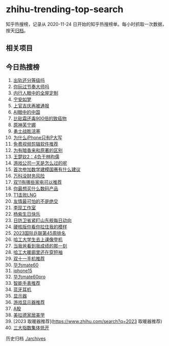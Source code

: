 # zhihu-trending-top-search

知乎热搜榜，记录从 2020-11-24
日开始的知乎热搜榜单。每小时抓取一次数据，按天[归档](./archives)。

## 相关项目

## 今日热搜榜

<!-- BEGIN -->
<!-- 最后更新时间 Tue Nov 07 2023 19:09:12 GMT+0800 (China Standard Time) -->

1. [出轨还分等级吗](https://www.zhihu.com/search?q=出轨还分等级吗)
1. [你玩过节奏大师吗](https://www.zhihu.com/search?q=你玩过节奏大师吗)
1. [内行人眼中的全屋定制](https://www.zhihu.com/search?q=内行人眼中的全屋定制)
1. [宁安如梦](https://www.zhihu.com/search?q=宁安如梦)
1. [上官吉庆再被通报](https://www.zhihu.com/search?q=上官吉庆再被通报)
1. [AI眼中的中国](https://www.zhihu.com/search?q=AI眼中的中国)
1. [比砒霜还毒900倍的致癌物](https://www.zhihu.com/search?q=比砒霜还毒900倍的致癌物)
1. [原神芙宁娜](https://www.zhihu.com/search?q=原神芙宁娜)
1. [勇士战胜活塞](https://www.zhihu.com/search?q=勇士战胜活塞)
1. [为什么iPhone只有P大写](https://www.zhihu.com/search?q=为什么iPhone只有P大写)
1. [免费视频剪辑软件推荐](https://www.zhihu.com/search?q=免费视频剪辑软件推荐)
1. [为有暗香来和原著的区别](https://www.zhihu.com/search?q=为有暗香来和原著的区别)
1. [王楚钦2：4负于林昀儒](https://www.zhihu.com/search?q=王楚钦2：4负于林昀儒)
1. [游戏公司一天是怎么过的呢](https://www.zhihu.com/search?q=游戏公司一天是怎么过的呢)
1. [首次参加数学建模国赛有什么建议](https://www.zhihu.com/search?q=首次参加数学建模国赛有什么建议)
1. [万科没财务风险](https://www.zhihu.com/search?q=万科没财务风险)
1. [双11有哪些家电可以推荐](https://www.zhihu.com/search?q=双11有哪些家电可以推荐)
1. [你最想买什么数码产品](https://www.zhihu.com/search?q=你最想买什么数码产品)
1. [T1击败LNG](https://www.zhihu.com/search?q=T1击败LNG)
1. [友情最可怕的不是绝交](https://www.zhihu.com/search?q=友情最可怕的不是绝交)
1. [李现工作室](https://www.zhihu.com/search?q=李现工作室)
1. [杨紫生日快乐](https://www.zhihu.com/search?q=杨紫生日快乐)
1. [日防卫省紧盯山东舰每日动向](https://www.zhihu.com/search?q=日防卫省紧盯山东舰每日动向)
1. [硬核版你看你拉住我的模样](https://www.zhihu.com/search?q=硬核版你看你拉住我的模样)
1. [2023国际乒联第45周排名](https://www.zhihu.com/search?q=2023国际乒联第45周排名)
1. [哈工大学生去上课像登机](https://www.zhihu.com/search?q=哈工大学生去上课像登机)
1. [当我爸看到我成绩的那一刻](https://www.zhihu.com/search?q=当我爸看到我成绩的那一刻)
1. [哈工大暖廊里还在穿短袖](https://www.zhihu.com/search?q=哈工大暖廊里还在穿短袖)
1. [双十一手机推荐](https://www.zhihu.com/search?q=双十一手机推荐)
1. [华为mate60](https://www.zhihu.com/search?q=华为mate60)
1. [iphone15](https://www.zhihu.com/search?q=iphone15)
1. [华为mate60pro](https://www.zhihu.com/search?q=华为mate60pro)
1. [智能手表推荐](https://www.zhihu.com/search?q=智能手表推荐)
1. [蓝牙耳机](https://www.zhihu.com/search?q=蓝牙耳机)
1. [显示器](https://www.zhihu.com/search?q=显示器)
1. [游戏显示器推荐](https://www.zhihu.com/search?q=游戏显示器推荐)
1. [A股](https://www.zhihu.com/search?q=A股)
1. [美拉德家居美学](https://www.zhihu.com/search?q=美拉德家居美学)
1. [2023 取暖器推荐](https://www.zhihu.com/search?q=2023 取暖器推荐)
1. [三大指数集体低开](https://www.zhihu.com/search?q=三大指数集体低开)

<!-- END -->

历史归档 [./archives](./archives)
